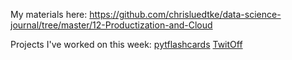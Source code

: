 My materials here: https://github.com/chrisluedtke/data-science-journal/tree/master/12-Productization-and-Cloud

Projects I've worked on this week:
[pytflashcards](https://github.com/chrisluedtke/pyflashcards)
[TwitOff](https://github.com/chrisluedtke/TwitOff)
